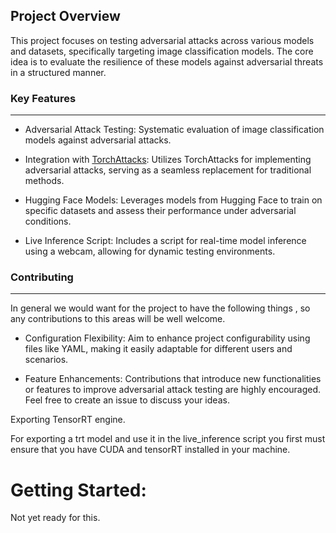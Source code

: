 ## Project Overview
This project focuses on testing adversarial attacks across various models and datasets, specifically targeting image classification models. The core idea is to evaluate the resilience of these models against adversarial threats in a structured manner.

### Key Features
----
 - Adversarial Attack Testing: Systematic evaluation of image classification models against adversarial attacks.

 - Integration with [TorchAttacks](https://github.com/Harry24k/adversarial-attacks-pytorch/): Utilizes TorchAttacks for implementing adversarial attacks, serving as a seamless replacement for traditional methods.

 - Hugging Face Models: Leverages models from Hugging Face to train on specific datasets and assess their performance under adversarial conditions.

 - Live Inference Script: Includes a script for real-time model inference using a webcam, allowing for dynamic testing environments.
### Contributing
---
In general we would want for the project to have the following things , so any contributions to this areas will be well welcome.

- Configuration Flexibility: Aim to enhance project configurability using files like YAML, making it easily adaptable for different users and scenarios.

- Feature Enhancements: Contributions that introduce new functionalities or features to improve adversarial attack testing are highly encouraged. Feel free to create an issue to discuss your ideas.


Exporting TensorRT engine.

For exporting a trt model and use it in the live_inference script you first must ensure that you  have CUDA and tensorRT installed in your machine.

# Getting Started:
Not yet ready for this.